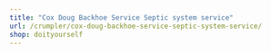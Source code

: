 ```yaml
---
title: "Cox Doug Backhoe Service Septic system service"
url: /crumpler/cox-doug-backhoe-service-septic-system-service/
shop: doityourself
---
```

